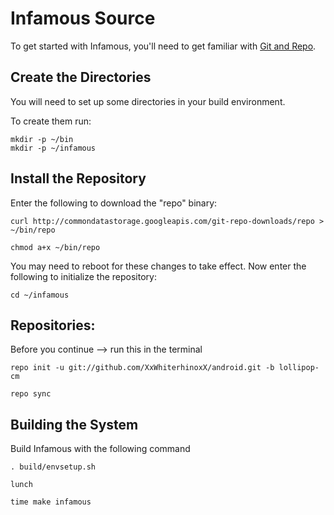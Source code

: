 Infamous Source
===================
To get started with Infamous, you'll need to get
familiar with [Git and Repo](http://source.android.com/source/version-control.html).

Create the Directories
----------------------

You will need to set up some directories in your build environment.

To create them run:

    mkdir -p ~/bin
    mkdir -p ~/infamous

Install the Repository
----------------------

Enter the following to download the "repo" binary:

    curl http://commondatastorage.googleapis.com/git-repo-downloads/repo > ~/bin/repo

    chmod a+x ~/bin/repo

You may need to reboot for these changes to take effect. 
Now enter the following to initialize the repository:

    cd ~/infamous

Repositories:
---------------

Before you continue --> run this in the terminal

    repo init -u git://github.com/XxWhiterhinoxX/android.git -b lollipop-cm

    repo sync
    

Building the System
---------------

Build Infamous with the following command

    . build/envsetup.sh
    
    lunch
    
    time make infamous
